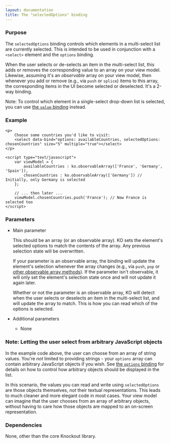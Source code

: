```yaml
---
layout: documentation
title: The "selectedOptions" binding
---
```


### Purpose
The `selectedOptions` binding controls which elements in a multi-select list are currently selected. This is intended to be used in conjunction with a `<select>` element and the `options` binding.

When the user selects or de-selects an item in the multi-select list, this adds or removes the corresponding value to an array on your view model. 
Likewise, assuming it's an *observable* array on your view model, then whenever you add or remove (e.g., via `push` or `splice`) items to this array, the corresponding items in the UI become selected or deselected. It's a 2-way binding.

Note: To control which element in a single-select drop-down list is selected, you can use [the `value` binding](value-binding.html) instead.

### Example
    <p>
        Choose some countries you'd like to visit: 
        <select data-bind="options: availableCountries, selectedOptions: chosenCountries" size="5" multiple="true"></select>
    </p>
    
    <script type="text/javascript">
        var viewModel = {
            availableCountries : ko.observableArray(['France', 'Germany', 'Spain']),
            chosenCountries : ko.observableArray(['Germany']) // Initially, only Germany is selected
        };
        
        // ... then later ...
        viewModel.chosenCountries.push('France'); // Now France is selected too
    </script>
    
### Parameters

  * Main parameter
   
    This should be an array (or an observable array). KO sets the element's selected options to match the contents of the array. Any previous selection state will be overwritten.
   
    If your parameter is an observable array, the binding will update the element's selection whenever the array changes (e.g., via `push`, `pop` or [other observable array methods](observableArrays.html)). If the parameter isn't observable, it will only set the element's selection state once and will not update it again later.
   
    Whether or not the parameter is an observable array, KO will detect when the user selects or deselects an item in the multi-select list, and will update the array to match. This is how you can read which of the options is selected.
      
  * Additional parameters 

      * None
   
### Note: Letting the user select from arbitrary JavaScript objects

In the example code above, the user can choose from an array of string values. You're *not* limited to providing strings - your `options` array can contain arbitrary JavaScript objects if you wish. See [the `options` binding](options-binding.html) for details on how to control how arbitrary objects should be displayed in the list.

In this scenario, the values you can read and write using `selectedOptions` are those objects themselves, *not* their textual representations. This leads to much cleaner and more elegant code in most cases. Your view model can imagine that the user chooses from an array of arbitrary objects, without having to care how those objects are mapped to an on-screen representation.
     
### Dependencies

None, other than the core Knockout library.